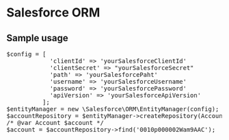 # Salesforce ORM

## Sample usage
<pre>
$config = [
            'clientId' => 'yourSalesforceClientId'
            'clientSecret' => "yourSalesforceSecret"
            'path' => 'yourSalesforcePaht'
            'username' => 'yourSalesforceUsername'
            'password' => 'yourSalesforcePassword'
            'apiVersion' => 'yourSalesforceApiVersion'
          ];
$entityManager = new \Salesforce\ORM\EntityManager(config);
$accountRepository = $entityManager->createRepository(Account::class);
/* @var Account $account */
$account = $accountRepository->find('0010p000002Wam9AAC');
</pre>
